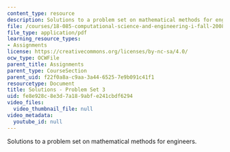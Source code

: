 ```yaml
---
content_type: resource
description: Solutions to a problem set on mathematical methods for engineers.
file: /courses/18-085-computational-science-and-engineering-i-fall-2008/fe8e928c8e3d7a189abfe241cbdf6294_pset3.pdf
file_type: application/pdf
learning_resource_types:
- Assignments
license: https://creativecommons.org/licenses/by-nc-sa/4.0/
ocw_type: OCWFile
parent_title: Assignments
parent_type: CourseSection
parent_uid: f22f0a8a-c9aa-3a44-6525-7e9b091c41f1
resourcetype: Document
title: Solutions - Problem Set 3
uid: fe8e928c-8e3d-7a18-9abf-e241cbdf6294
video_files:
  video_thumbnail_file: null
video_metadata:
  youtube_id: null
---
```

Solutions to a problem set on mathematical methods for engineers.